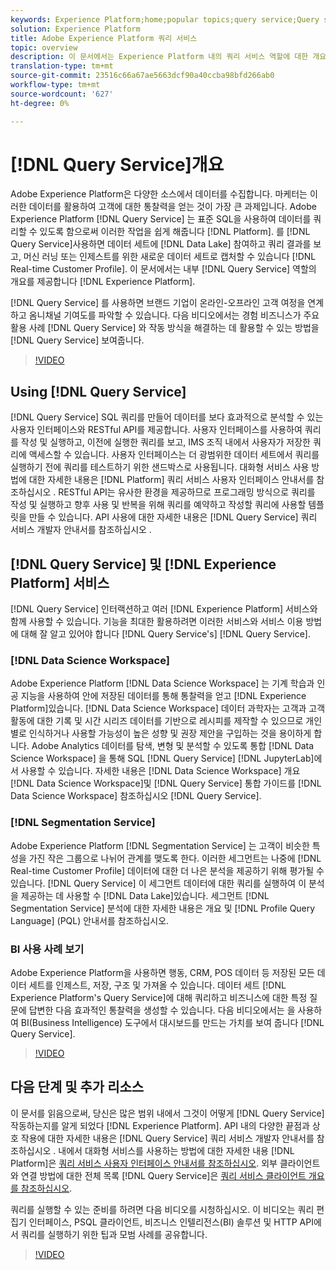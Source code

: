 ```yaml
---
keywords: Experience Platform;home;popular topics;query service;Query service;query
solution: Experience Platform
title: Adobe Experience Platform 쿼리 서비스
topic: overview
description: 이 문서에서는 Experience Platform 내의 쿼리 서비스 역할에 대한 개요를 제공합니다.
translation-type: tm+mt
source-git-commit: 23516c66a67ae5663dcf90a40ccba98bfd266ab0
workflow-type: tm+mt
source-wordcount: '627'
ht-degree: 0%

---
```



# [!DNL Query Service]개요

Adobe Experience Platform은 다양한 소스에서 데이터를 수집합니다. 마케터는 이러한 데이터를 활용하여 고객에 대한 통찰력을 얻는 것이 가장 큰 과제입니다. Adobe Experience Platform [!DNL Query Service] 는 표준 SQL을 사용하여 데이터를 쿼리할 수 있도록 함으로써 이러한 작업을 쉽게 해줍니다 [!DNL Platform]. 를 [!DNL Query Service]사용하면 데이터 세트에 [!DNL Data Lake] 참여하고 쿼리 결과를 보고, 머신 러닝 또는 인제스트를 위한 새로운 데이터 세트로 캡처할 수 있습니다 [!DNL Real-time Customer Profile]. 이 문서에서는 내부 [!DNL Query Service] 역할의 개요를 제공합니다 [!DNL Experience Platform].

[!DNL Query Service] 를 사용하면 브랜드 기업이 온라인-오프라인 고객 여정을 연계하고 옴니채널 기여도를 파악할 수 있습니다. 다음 비디오에서는 경험 비즈니스가 주요 활용 사례 [!DNL Query Service] 와 작동 방식을 해결하는 데 활용할 수 있는 방법을 [!DNL Query Service] 보여줍니다.

>[!VIDEO](https://video.tv.adobe.com/v/29795?quality=12&learn=on)

## Using [!DNL Query Service]

[!DNL Query Service] SQL 쿼리를 만들어 데이터를 보다 효과적으로 분석할 수 있는 사용자 인터페이스와 RESTful API를 제공합니다. 사용자 인터페이스를 사용하여 쿼리를 작성 및 실행하고, 이전에 실행한 쿼리를 보고, IMS 조직 내에서 사용자가 저장한 쿼리에 액세스할 수 있습니다. 사용자 인터페이스는 더 광범위한 데이터 세트에서 쿼리를 실행하기 전에 쿼리를 테스트하기 위한 샌드박스로 사용됩니다. 대화형 서비스 사용 방법에 대한 자세한 내용은 [!DNL Platform] 쿼리 서비스 사용자 인터페이스 안내서를 참조하십시오 [](ui/overview.md). RESTful API는 유사한 환경을 제공하므로 프로그래밍 방식으로 쿼리를 작성 및 실행하고 향후 사용 및 반복을 위해 쿼리를 예약하고 작성할 쿼리에 사용할 템플릿을 만들 수 있습니다. API 사용에 대한 자세한 내용은 [!DNL Query Service] 쿼리 서비스 개발자 안내서를 참조하십시오 [](api/getting-started.md).

## [!DNL Query Service] 및 [!DNL Experience Platform] 서비스

[!DNL Query Service] 인터랙션하고 여러 [!DNL Experience Platform] 서비스와 함께 사용할 수 있습니다. 기능을 최대한 활용하려면 이러한 서비스와 서비스 이용 방법에 대해 잘 알고 있어야 합니다 [!DNL Query Service's] [!DNL Query Service].

### [!DNL Data Science Workspace]

Adobe Experience Platform [!DNL Data Science Workspace] 는 기계 학습과 인공 지능을 사용하여 안에 저장된 데이터를 통해 통찰력을 얻고 [!DNL Experience Platform]있습니다. [!DNL Data Science Workspace] 데이터 과학자는 고객과 고객 활동에 대한 기록 및 시간 시리즈 데이터를 기반으로 레시피를 제작할 수 있으므로 개인별로 인식하거나 사용할 가능성이 높은 성향 및 권장 제안을 구입하는 것을 용이하게 합니다. Adobe Analytics 데이터를 탐색, 변형 및 분석할 수 있도록 통합 [!DNL Data Science Workspace] 을 통해 SQL [!DNL Query Service] [!DNL JupyterLab]에서 사용할 수 있습니다. 자세한 내용은 [!DNL Data Science Workspace] 개요 [!DNL Data Science Workspace]및 [!DNL Query Service] 통합 가이드를 [!DNL Data Science Workspace] 참조하십시오 [!DNL Query Service].

### [!DNL Segmentation Service]

Adobe Experience Platform [!DNL Segmentation Service] 는 고객이 비슷한 특성을 가진 작은 그룹으로 나뉘어 관계를 맺도록 한다. 이러한 세그먼트는 나중에 [!DNL Real-time Customer Profile] 데이터에 대한 더 나은 분석을 제공하기 위해 평가될 수 있습니다. [!DNL Query Service] 이 세그먼트 데이터에 대한 쿼리를 실행하여 이 분석을 제공하는 데 사용할 수 [!DNL Data Lake]있습니다. 세그먼트 [!DNL Segmentation Service] 분석에 대한 자세한 내용은 개요 및 [!DNL Profile Query Language] (PQL) 안내서를 참조하십시오.

### BI 사용 사례 보기

Adobe Experience Platform을 사용하면 행동, CRM, POS 데이터 등 저장된 모든 데이터 세트를 인제스트, 저장, 구조 및 가져올 수 있습니다. 데이터 세트 [!DNL Experience Platform's Query Service]에 대해 쿼리하고 비즈니스에 대한 특정 질문에 답변한 다음 효과적인 통찰력을 생성할 수 있습니다. 다음 비디오에서는 을 사용하여 BI(Business Intelligence) 도구에서 대시보드를 만드는 가치를 보여 줍니다 [!DNL Query Service].

>[!VIDEO](https://video.tv.adobe.com/v/28981?quality=12&learn=on)

## 다음 단계 및 추가 리소스

이 문서를 읽음으로써, 당신은 많은 범위 내에서 그것이 어떻게 [!DNL Query Service] 작동하는지를 알게 되었다 [!DNL Experience Platform]. API 내의 다양한 끝점과 상호 작용에 대한 자세한 내용은 [!DNL Query Service] 쿼리 서비스 개발자 안내서를 참조하십시오 [](api/getting-started.md). 내에서 대화형 서비스를 사용하는 방법에 대한 자세한 내용 [!DNL Platform]은 [쿼리 서비스 사용자 인터페이스 안내서를 참조하십시오](ui/overview.md). 외부 클라이언트와 연결 방법에 대한 전체 목록 [!DNL Query Service]은 [쿼리 서비스 클라이언트 개요를 참조하십시오](clients/overview.md).

쿼리를 실행할 수 있는 준비를 하려면 다음 비디오를 시청하십시오. 이 비디오는 쿼리 편집기 인터페이스, PSQL 클라이언트, 비즈니스 인텔리전스(BI) 솔루션 및 HTTP API에서 쿼리를 실행하기 위한 팁과 모범 사례를 공유합니다.

>[!VIDEO](https://video.tv.adobe.com/v/29811?quality=12&learn=on)
